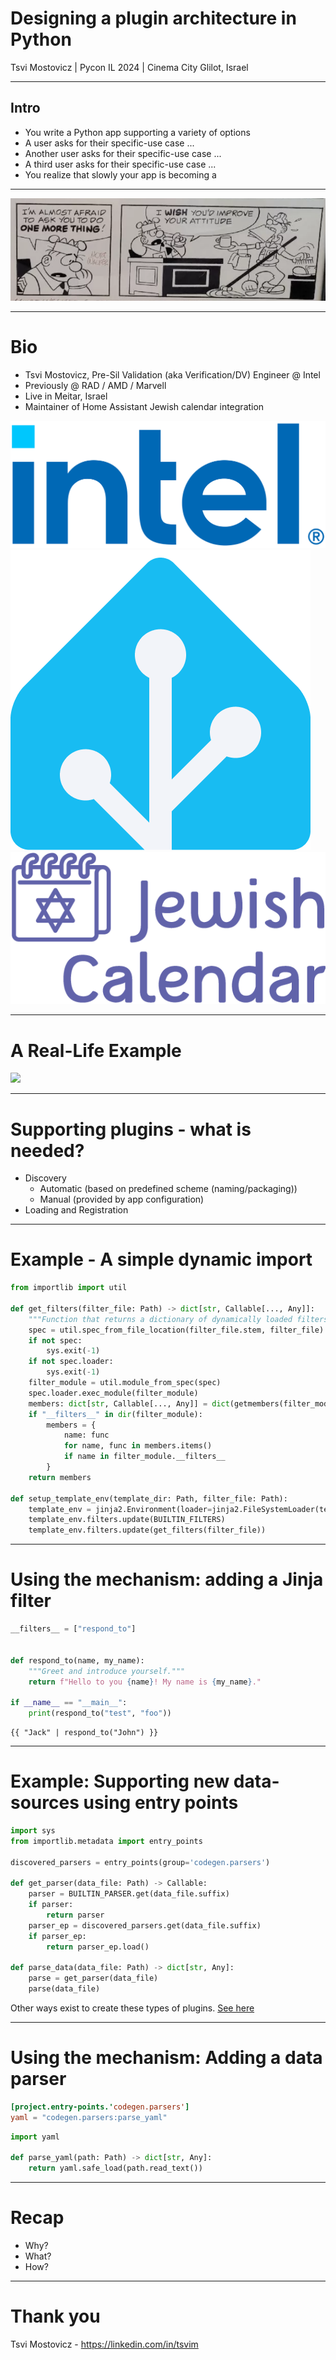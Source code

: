 # Designing a plugin architecture in Python

Tsvi Mostovicz | Pycon IL 2024 | Cinema City Glilot, Israel

---

<!-- 2 min - A story describing what a plugin architecture solves -->

## Intro

<!-- TODO: Add images -->

* You write a Python app supporting a variety of options
* A user asks for their specific-use case ...
* Another user asks for their specific-use case ...
* A third user asks for their specific-use case ...
* You realize that slowly your app is becoming a 

---

![bg width:95%](assets/one-more-thing.png)

---

<!-- 2 min - Who am I, what I do, a bit about Intel -->

# Bio

* Tsvi Mostovicz, Pre-Sil Validation (aka Verification/DV) Engineer @ Intel
* Previously @ RAD / AMD / Marvell
* Live in Meitar, Israel
* Maintainer of Home Assistant Jewish calendar integration

![bg right vertical height:120px](assets/intel.png)
![bg height:120px](assets/home-assistant.png)
![bg height:120px](assets/jewish-calendar.png)

---

<!-- 3 min

Step-by-step introduce the example tool for our talk using a block diagram.
The tool (a code generator) takes a configuration file, a Jinja template, and data and generates code by applying the template to the data.

(Explain 30 seconds on Jinja)

Our plugin architecture will focus on two points that should be highlighted by the end of the slide:
    - Using user-defined Jinja filters
    - Support new data sources

Show the graph step by step.
- Step 1: CodeGen Tool
- Step 2: Inputs
- Step 3: Output
- Step 4: Highlight the arrow going from the tool to the output
- Step 5: Highlight the data block

mermaid
flowchart LR
    step1[CodeGen Tool]

    step2a[Configuration File]
    step2b[Jinja Template]
    step2c[Data]

    step3[Generated Code]

    step2a --/> step1
    step2b --/> step1
    step2c --/> step1

    step1 --/> step3
-->

# A Real-Life Example

[![](https://mermaid.ink/img/pako:eNptUcFOwzAM_ZXI504CdisSFyaQJriwnWh2MInbBhK7yhKhadq_k1E2OkQOVvLes19s78GIJaih9fJpeoxJPb1oVuVsEw3XzX2hH4nVWsRvNP9SN1g4bl2XIyYnrB6cp82Ef2uWjt9RrSkMHtMFZ5oFJryoN2-KDZVaZNXR9I-Zms3uxi9NLf5FzRSd9HKG5yM4Ru_4Y5V2ntSVMuIl1hKRO7qFCgLFgM6W8eyPYg2pp0Aa6nK11GL2SYPmQ5FiTrLasYE6xUwVRMldD3WLflteebClsYXDLmI4Sci6JPF5nP_3GioYkF9Fwk_i4QtqBIhO?type=png)](https://mermaid.live/edit#pako:eNptUcFOwzAM_ZXI504CdisSFyaQJriwnWh2MInbBhK7yhKhadq_k1E2OkQOVvLes19s78GIJaih9fJpeoxJPb1oVuVsEw3XzX2hH4nVWsRvNP9SN1g4bl2XIyYnrB6cp82Ef2uWjt9RrSkMHtMFZ5oFJryoN2-KDZVaZNXR9I-Zms3uxi9NLf5FzRSd9HKG5yM4Ru_4Y5V2ntSVMuIl1hKRO7qFCgLFgM6W8eyPYg2pp0Aa6nK11GL2SYPmQ5FiTrLasYE6xUwVRMldD3WLflteebClsYXDLmI4Sci6JPF5nP_3GioYkF9Fwk_i4QtqBIhO)

---

<!-- 
3 min
Explain what plugins need to be supported.
 - Discovery - can be automatic or manual
    - Automatic - search for pre-defined directories/names
    - Manual - provided by a configuration
 - Loading and Registration
    - We need the application to understand what can be called
    - In our example:
        - Jinja must be aware of the available filters
        - When trying to parse a data source we need to know that a parser is available
-->

# Supporting plugins - what is needed?

* Discovery
    - Automatic (based on predefined scheme (naming/packaging))
    - Manual (provided by app configuration)
* Loading and Registration

---

<!-- 3 min

Example of registering / loading a Jinja filter

-->

# Example - A simple dynamic import

```python
from importlib import util

def get_filters(filter_file: Path) -> dict[str, Callable[..., Any]]:
    """Function that returns a dictionary of dynamically loaded filters."""
    spec = util.spec_from_file_location(filter_file.stem, filter_file)
    if not spec:
        sys.exit(-1)
    if not spec.loader:
        sys.exit(-1)
    filter_module = util.module_from_spec(spec)
    spec.loader.exec_module(filter_module)
    members: dict[str, Callable[..., Any]] = dict(getmembers(filter_module, isfunction))
    if "__filters__" in dir(filter_module):
        members = {
            name: func
            for name, func in members.items()
            if name in filter_module.__filters__
        }
    return members

def setup_template_env(template_dir: Path, filter_file: Path):
    template_env = jinja2.Environment(loader=jinja2.FileSystemLoader(template_dir))
    template_env.filters.update(BUILTIN_FILTERS)
    template_env.filters.update(get_filters(filter_file))
```

--- 

<!--

- Explain why we need the dunder variable (allow for testing)
- DO NOT DISCUSS 3rd-party unless asked about

-->

# Using the mechanism: adding a Jinja filter

```python
__filters__ = ["respond_to"]


def respond_to(name, my_name):
    """Greet and introduce yourself."""
    return f"Hello to you {name}! My name is {my_name}."

if __name__ == "__main__":
    print(respond_to("test", "foo"))
```

```jinja
{{ "Jack" | respond_to("John") }}
```

---

<!--
Entry points - 4 min

Entry points have multiple usages:
 - CLI/GUI scripts
 - Plugins
-->

# Example: Supporting new data-sources using entry points

```python
import sys
from importlib.metadata import entry_points

discovered_parsers = entry_points(group='codegen.parsers')
    
def get_parser(data_file: Path) -> Callable:
    parser = BUILTIN_PARSER.get(data_file.suffix)
    if parser:
        return parser
    parser_ep = discovered_parsers.get(data_file.suffix) 
    if parser_ep:
        return parser_ep.load()

def parse_data(data_file: Path) -> dict[str, Any]:
    parse = get_parser(data_file)
    parse(data_file)
```

Other ways exist to create these types of plugins. [See here](https://packaging.python.org/en/latest/guides/creating-and-discovering-plugins/)

---

# Using the mechanism: Adding a data parser

```toml
[project.entry-points.'codegen.parsers']
yaml = "codegen.parsers:parse_yaml"
```

```python
import yaml

def parse_yaml(path: Path) -> dict[str, Any]:
    return yaml.safe_load(path.read_text())
```

---

# Recap

<!--

- Why do we want plugins?
- What do we need to define a plugin?
- How can we support plugins?

-->

* Why?
* What?
* How?

---

# Thank you

Tsvi Mostovicz - https://linkedin.com/in/tsvim